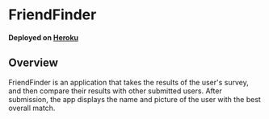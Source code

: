 # FriendFinder

#### Deployed on [Heroku](https://github.com/thisiswhale/FriendFinder)

## Overview
FriendFinder is an application that takes the results of the user's survey, and then compare their results with other submitted users. After submission, the app displays the name and picture of the user with the best overall match.

